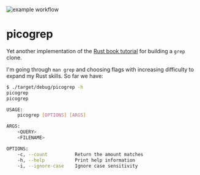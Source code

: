 ![example workflow](https://github.com/z4f1r0v/picogrep/actions/workflows/main.yml/badge.svg)

# picogrep

Yet another implementation of the [Rust book tutorial](https://doc.rust-lang.org/stable/book/ch12-00-an-io-project.html)
for building a `grep` clone.

I'm going through `man grep` and choosing flags with increasing difficulty to expand my Rust skills. So far we have:
```sh
$ ./target/debug/picogrep -h                   
picogrep 
picogrep

USAGE:
    picogrep [OPTIONS] [ARGS]

ARGS:
    <QUERY>       
    <FILENAME>    

OPTIONS:
    -c, --count          Return the amount matches
    -h, --help           Print help information
    -i, --ignore-case    Ignore case sensitivity

```